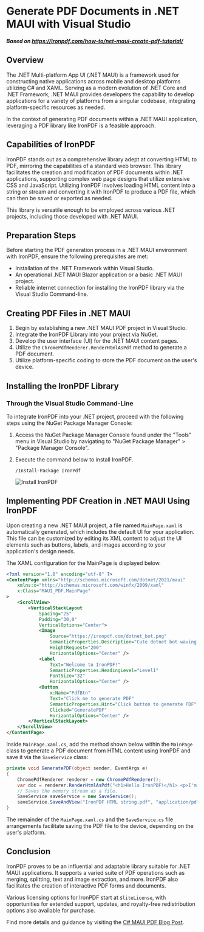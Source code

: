 # Generate PDF Documents in .NET MAUI with Visual Studio

***Based on <https://ironpdf.com/how-to/net-maui-create-pdf-tutorial/>***


## Overview

The .NET Multi-platform App UI (.NET MAUI) is a framework used for constructing native applications across mobile and desktop platforms utilizing C# and XAML. Serving as a modern evolution of .NET Core and .NET Framework, .NET MAUI provides developers the capability to develop applications for a variety of platforms from a singular codebase, integrating platform-specific resources as needed.

In the context of generating PDF documents within a .NET MAUI application, leveraging a PDF library like IronPDF is a feasible approach.

## Capabilities of IronPDF

IronPDF stands out as a comprehensive library adept at converting HTML to PDF, mirroring the capabilities of a standard web browser. This library facilitates the creation and modification of PDF documents within .NET applications, supporting complex web page designs that utilize extensive CSS and JavaScript. Utilizing IronPDF involves loading HTML content into a string or stream and converting it with IronPDF to produce a PDF file, which can then be saved or exported as needed.

This library is versatile enough to be employed across various .NET projects, including those developed with .NET MAUI.

## Preparation Steps

Before starting the PDF generation process in a .NET MAUI environment with IronPDF, ensure the following prerequisites are met:

- Installation of the .NET Framework within Visual Studio.
- An operational .NET MAUI Blazor application or a basic .NET MAUI project.
- Reliable internet connection for installing the IronPDF library via the Visual Studio Command-line.

## Creating PDF Files in .NET MAUI

1. Begin by establishing a new .NET MAUI PDF project in Visual Studio.
2. Integrate the IronPDF Library into your project via NuGet.
3. Develop the user interface (UI) for the .NET MAUI content pages.
4. Utilize the `ChromePdfRenderer.RenderHtmlAsPdf` method to generate a PDF document.
5. Utilize platform-specific coding to store the PDF document on the user's device.

## Installing the IronPDF Library

### Through the Visual Studio Command-Line

To integrate IronPDF into your .NET project, proceed with the following steps using the NuGet Package Manager Console:

1. Access the NuGet Package Manager Console found under the "Tools" menu in Visual Studio by navigating to "NuGet Package Manager" > "Package Manager Console".
2. Execute the command below to install IronPDF.

    ```shell
    /Install-Package IronPdf
    ```

    ![Install IronPDF](https://ironpdf.com/static-assets/pdf/blog/csharp-maui-pdf-ironpdf/csharp-maui-pdf-ironpdf-6.webp)

## Implementing PDF Creation in .NET MAUI Using IronPDF

Upon creating a new .NET MAUI project, a file named `MainPage.xaml` is automatically generated, which includes the default UI for your application. This file can be customized by editing its XML content to adjust the UI elements such as buttons, labels, and images according to your application's design needs.

The XAML configuration for the MainPage is displayed below.

```xml
<?xml version="1.0" encoding="utf-8" ?>
<ContentPage xmlns="http://schemas.microsoft.com/dotnet/2021/maui"
    xmlns:x="http://schemas.microsoft.com/winfx/2009/xaml"
    x:Class="MAUI_PDF.MainPage"
>
    <ScrollView>
        <VerticalStackLayout
            Spacing="25"
            Padding="30,0"
            VerticalOptions="Center">
            <Image
                Source="https://ironpdf.com/dotnet_bot.png"
                SemanticProperties.Description="Cute dotnet bot waving hi to you!"
                HeightRequest="200"
                HorizontalOptions="Center" />
            <Label
                Text="Welcome to IronPDF!"
                SemanticProperties.HeadingLevel="Level1"
                FontSize="32"
                HorizontalOptions="Center" />
            <Button
                x:Name="PdfBtn"
                Text="Click me to generate PDF"
                SemanticProperties.Hint="Click button to generate PDF"
                Clicked="GeneratePDF"
                HorizontalOptions="Center" />
        </VerticalStackLayout>
    </ScrollView>
</ContentPage>
```

Inside `MainPage.xaml.cs`, add the method shown below within the `MainPage` class to generate a PDF document from HTML content using IronPDF and save it via the `SaveService` class:

```cs
private void GeneratePDF(object sender, EventArgs e)
{
    ChromePdfRenderer renderer = new ChromePdfRenderer();
    var doc = renderer.RenderHtmlAsPdf("<h1>Hello IronPDF!</h1> <p>I'm using IronPDF with MAUI!</p>");
    // Saves the memory stream as a file.
    SaveService saveService = new SaveService();
    saveService.SaveAndView("IronPDF HTML string.pdf", "application/pdf", doc.Stream);
}
``` 

The remainder of the `MainPage.xaml.cs` and the `SaveService.cs` file arrangements facilitate saving the PDF file to the device, depending on the user's platform.

## Conclusion

IronPDF proves to be an influential and adaptable library suitable for .NET MAUI applications. It supports a varied suite of PDF operations such as merging, splitting, text and image extraction, and more. IronPDF also facilitates the creation of interactive PDF forms and documents.

Various licensing options for IronPDF start at `$liteLicense`, with opportunities for extended support, updates, and royalty-free redistribution options also available for purchase. 

Find more details and guidance by visiting the [C# MAUI PDF Blog Post](https://ironpdf.com/blog/using-ironpdf/csharp-maui-pdf-ironpdf/).